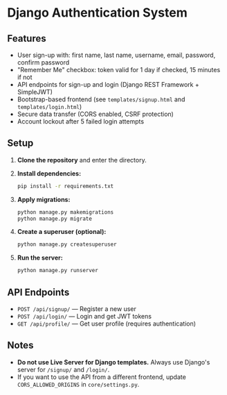 # Django Authentication System

## Features
- User sign-up with: first name, last name, username, email, password, confirm password
- "Remember Me" checkbox: token valid for 1 day if checked, 15 minutes if not
- API endpoints for sign-up and login (Django REST Framework + SimpleJWT)
- Bootstrap-based frontend (see `templates/signup.html` and `templates/login.html`)
- Secure data transfer (CORS enabled, CSRF protection)
- Account lockout after 5 failed login attempts

## Setup

1. **Clone the repository** and enter the directory.

2. **Install dependencies:**
   ```bash
   pip install -r requirements.txt
   ```

3. **Apply migrations:**
   ```bash
   python manage.py makemigrations
   python manage.py migrate
   ```

4. **Create a superuser (optional):**
   ```bash
   python manage.py createsuperuser
   ```

5. **Run the server:**
   ```bash
   python manage.py runserver
   ```

## API Endpoints

- `POST /api/signup/` — Register a new user
- `POST /api/login/` — Login and get JWT tokens
- `GET /api/profile/` — Get user profile (requires authentication)

## Notes

- **Do not use Live Server for Django templates.** Always use Django's server for `/signup/` and `/login/`.
- If you want to use the API from a different frontend, update `CORS_ALLOWED_ORIGINS` in `core/settings.py`.
